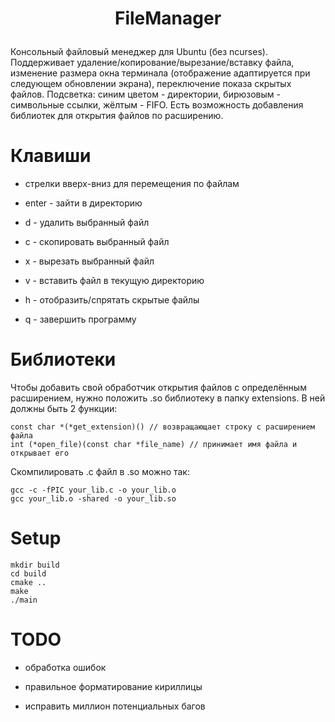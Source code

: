# <p align='center'>FileManager</p>

Консольный файловый менеджер для Ubuntu (без ncurses). Поддерживает удаление/копирование/вырезание/вставку файла, изменение размера окна терминала (отображение адаптируется при следующем
обновлении экрана), переключение показа скрытых файлов. Подсветка: синим цветом - директории, бирюзовым - символьные ссылки, жёлтым - FIFO. Есть возможность добавления библиотек для открытия файлов по расширению.


# Клавиши

- стрелки вверх-вниз для перемещения по файлам

- enter - зайти в директорию

- d - удалить выбранный файл

- c - скопировать выбранный файл

- x - вырезать выбранный файл

- v - вставить файл в текущую директорию

- h - отобразить/спрятать скрытые файлы

- q - завершить программу

# Библиотеки

Чтобы добавить свой обработчик открытия файлов с определённым расширением, нужно положить .so библиотеку в папку extensions. В ней должны быть 2 функции:
```
const char *(*get_extension)() // возвращающает строку с расширением файла
int (*open_file)(const char *file_name) // принимает имя файла и открывает его
``` 

Скомпилировать .c файл в .so можно так:
```
gcc -c -fPIC your_lib.c -o your_lib.o
gcc your_lib.o -shared -o your_lib.so
```


# Setup

```
mkdir build
cd build
cmake ..
make
./main
```

# TODO

- обработка ошибок

- правильное форматирование кириллицы

- исправить миллион потенциальных багов
